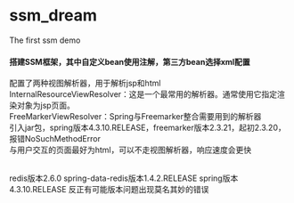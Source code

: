 # ssm_dream
The first ssm demo
#### 搭建SSM框架，其中自定义bean使用注解，第三方bean选择xml配置

配置了两种视图解析器，用于解析jsp和html<br>
InternalResourceViewResolver：这是一个最常用的解析器。通常使用它指定渲染对象为jsp页面。<br>
FreeMarkerViewResolver：Spring与Freemarker整合需要用到的解析器<br>
引入jar包，spring版本4.3.10.RELEASE，freemarker版本2.3.21，起初2.3.20，报错NoSuchMethodError
<br>
与用户交互的页面最好为html，可以不走视图解析器，响应速度会更快

<br>
redis版本2.6.0
spring-data-redis版本1.4.2.RELEASE
spring版本4.3.10.RELEASE
反正有可能版本问题出现莫名其妙的错误
